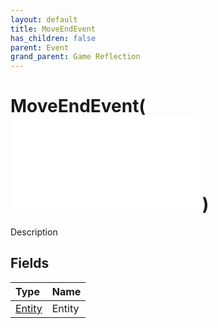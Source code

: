```yaml
---
layout: default
title: MoveEndEvent
has_children: false
parent: Event
grand_parent: Game Reflection
---
```

# MoveEndEvent( ![ EntityEventBase ](/game-reflection/events/entity_event_base.md) )
Description 

## Fields
| Type | Name |
|:-------------|:--------------|
| [Entity](/game-reflection/classes/entity.md) | Entity |
